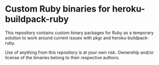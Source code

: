 # Custom Ruby binaries for heroku-buildpack-ruby

This repository contains custom binary packages for Ruby as a temporary solution
to work around current issues with pkgr and heroku-buildpack-ruby.

Use of anything from this repository is at your own risk. Ownership and/or
license of the binaries belong to their respective authors.
